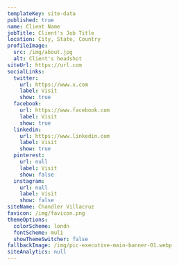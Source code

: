 ```yaml
---
templateKey: site-data
published: true
name: Client Name
jobTitle: Client's Job Title
location: City, State, Country
profileImage:
  src: /img/about.jpg
  alt: Client's headshot
siteUrl: https://url.com
socialLinks:
  twitter:
    url: https://www.x.com
    label: Visit
    show: true
  facebook:
    url: https://www.facebook.com
    label: Visit
    show: true
  linkedin:
    url: https://www.linkedin.com
    label: Visit
    show: true
  pinterest:
    url: null
    label: Visit
    show: false
  instagram:
    url: null
    label: Visit
    show: false
siteName: Chandler Villacruz
favicon: /img/favicon.png
themeOptions:
  colorScheme: londn
  fontScheme: muli
  showThemeSwitcher: false
fallbackImage: /img/pic-executive-main-banner-01.webp
siteAnalytics: null
---
```

